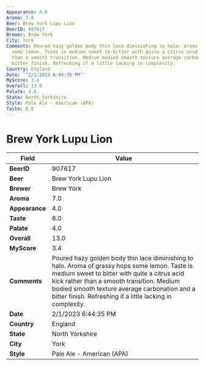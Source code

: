 ```yaml
---
Appearance: 4.0
Aroma: 7.0
Beer: Brew York Lupu Lion
BeerID: 907617
Brewer: Brew York
City: York
Comments: Poured hazy golden body thin lace diminishing to halo. Aroma of grassy hops
  some lemon. Taste is medium sweet to bitter with quite a citrus acid kick rather
  than a smooth transition. Medium bodied smooth texture average carbonation and a
  bitter finish. Refreshing if a little lacking in complexity.
Country: England
Date: '"2/1/2023 6:44:35 PM"'
MyScore: 3.4
Overall: 13.0
Palate: 4.0
State: North Yorkshire
Style: Pale Ale - American (APA)
Taste: 6.0
---
```


# Brew York Lupu Lion

| Field         | Value |
|---------------|-------|
| **BeerID** | 907617 |
| **Beer** | Brew York Lupu Lion |
| **Brewer** | Brew York |
| **Aroma** | 7.0 |
| **Appearance** | 4.0 |
| **Taste** | 6.0 |
| **Palate** | 4.0 |
| **Overall** | 13.0 |
| **MyScore** | 3.4 |
| **Comments** | Poured hazy golden body thin lace diminishing to halo. Aroma of grassy hops some lemon. Taste is medium sweet to bitter with quite a citrus acid kick rather than a smooth transition. Medium bodied smooth texture average carbonation and a bitter finish. Refreshing if a little lacking in complexity. |
| **Date** | 2/1/2023 6:44:35 PM |
| **Country** | England |
| **State** | North Yorkshire |
| **City** | York |
| **Style** | Pale Ale - American (APA) |
